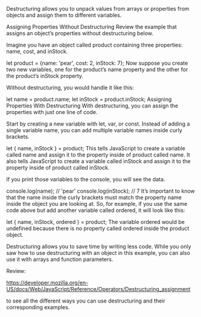 Destructuring allows you to unpack values from arrays or properties from objects and assign them to different variables.

Assigning Properties Without Destructuring
Review the example that assigns an object’s properties without destructuring below.

Imagine you have an object called product containing three properties: name, cost, and inStock.

let product = {name: 'pear', cost: 2, inStock: 7};
Now suppose you create two new variables, one for the product’s name property and the other for the product’s inStock property.

Without destructuring, you would handle it like this:

let name = product.name;
let inStock = product.inStock;
Assigning Properties With Destructuring
With destructuring, you can assign the properties with just one line of code.

Start by creating a new variable with let, var, or const. Instead of adding a single variable name, you can add multiple variable names inside curly brackets.

let { name, inStock } = product;
This tells JavaScript to create a variable called name and assign it to the property inside of product called name. It also tells JavaScript to create a variable called inStock and assign it to the property inside of product called inStock.

If you print those variables to the console, you will see the data.

console.log(name);    // 'pear'
console.log(inStock); // 7
It’s important to know that the name inside the curly brackets must match the property name inside the object you are looking at. So, for example, if you use the same code above but add another variable called ordered, it will look like this:

let { name, inStock, ordered } = product;
The variable ordered would be undefined because there is no property called ordered inside the product object.

Destructuring allows you to save time by writing less code. While you only saw how to use destructuring with an object in this example, you can also use it with arrays and function parameters.

Review:

https://developer.mozilla.org/en-US/docs/Web/JavaScript/Reference/Operators/Destructuring_assignment

to see all the different ways you can use destructuring and their corresponding examples.

